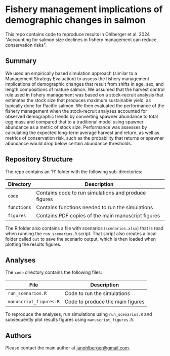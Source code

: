 # Fishery management implications of demographic changes in salmon

This repo contains code to reproduce results in Ohlberger et al. 2024 "Accounting for salmon size declines in fishery management can reduce conservation risks". 

## Summary
We used an empirically based simulation approach (similar to a Management Strategy Evaluation) to assess the fishery management implications of demographic changes that result from shifts in age, sex, and length compositions of mature salmon. We assumed that the harvest control rule used in fishery management was based on a stock-recruit analysis that estimates the stock size that produces maximum sustainable yield, as typically done for Pacific salmon. We then evaluated the performance of the fishery management when the stock-recruit analyses accounted for observed demographic trends by converting spawner abundance to total egg mass and compared that to a traditional model using spawner abundance as a metric of stock size. Performance was assesses by calculating the expected long-term average harvest and return, as well as metrics of conservation risk, such as the probability that returns or spawner abundance would drop below certain abundance thresholds. 


## Repository Structure 
The repo contains an 'R' folder with the following sub-directories:

| Directory   | Description                                          |
| ----------- | ---------------------------------------------------- |
| `code`      | Contains code to run simulations and produce figures |
| `functions` | Contains functions needed to run the simulations     |
| `figures`   | Contains PDF copies of the main manuscript figures   |

The R folder also contains a file with scenarios (`scenarios.xlsx`) that is read when running the `run_scenarios.R` script. That script also creates a local folder called `out` to save the scenario output, which is then loaded when plotting the results figures.


## Analyses
The `code` directory contains the following files:

| File                    | Description                              |
| ----------------------- | ---------------------------------------- |
| `run_scenarios.R`       | Code to run the simulations              |
| `manuscript_figures.R`  | Code to produce the main figures         |

To reproduce the analyses, run simulations using `run_scenarios.R` and subsequently plot results figures using `manuscript_figures.R`.

## Authors 
Please contact the main author at <janohlberger@gmail.com>.
